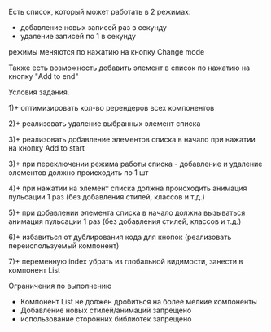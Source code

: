 Есть список, который может работать в 2 режимах:
- добавление новых записей раз в секунду
- удаление записей по 1 в секунду

режимы меняются по нажатию на кнопку Change mode

Также есть возможность добавить элемент в список по нажатию на кнопку "Add to end"

Условия задания.

1)+ оптимизировать кол-во ререндеров всех компонентов

2)+ реализовать удаление выбранных элемент списка

3)+ реализовать добавление элементов списка в начало при нажатии на кнопку Add to start

3)+ при переключении режима работы списка - добавление и удаление элементов должно происходить по 1 шт

4)+ при нажатии на элемент списка должна происходить анимация пульсации 1 раз (без добавления стилей, классов и т.д.)

5)+ при добавлении элемента списка в начало  должна вызываться анимация пульсации 1 раз (без добавления стилей, классов и т.д.)

6)+ избавиться от дублирования кода для кнопок (реализовать переиспользуемый компонент)

7)+ переменную index убрать из глобальной видимости, занести в компонент List


Ограничения по выполнению
- Компонент List не должен дробиться на более мелкие компоненты
- Добавление новых стилей/анимаций запрещено
- использование сторонних библиотек запрещено